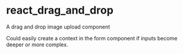 # react_drag_and_drop
A drag and drop image upload component

Could easily create a context in the form component if inputs become deeper or more complex.